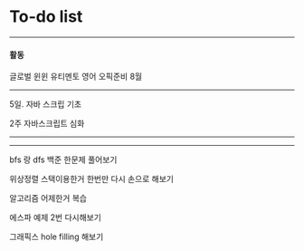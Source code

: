 # To-do list

----------------
#### 활동

글로벌 윈윈
유티멘토
영어 오픽준비 8월

-----

5일.
자바 스크립 기초

2주 
자바스크립트 심화

------------



-----

bfs 랑 dfs 백준 한문제 풀어보기

위상정렬 스택이용한거 한번만 다시 손으로 해보기

알고리즘 어제한거 복습 

에스파 예제 2번 다시해보기

그래픽스 hole filling 해보기
